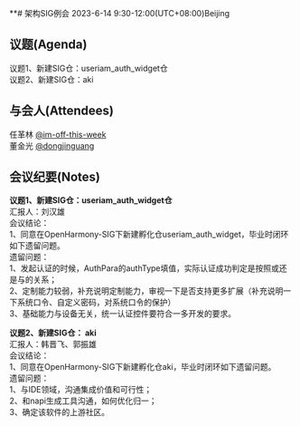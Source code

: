 **# 架构SIG例会 2023-6-14 9:30-12:00(UTC+08:00)Beijing

## 议题(Agenda)

议题1、新建SIG仓：useriam_auth_widget仓  
议题2、新建SIG仓：aki  

## 与会人(Attendees)

任革林 [@im-off-this-week](https://gitee.com/im-off-this-week)  
董金光 [@dongjinguang](https://gitee.com/dongjinguang)  

## 会议纪要(Notes)

**议题1、新建SIG仓：useriam_auth_widget仓**  
汇报人：刘汉雄  
会议结论：  
1、同意在OpenHarmony-SIG下新建孵化仓useriam_auth_widget，毕业时闭环如下遗留问题。  
遗留问题：  
1、发起认证的时候，AuthPara的authType填值，实际认证成功判定是按照或还是与的关系；  
2、定制能力较弱，补充说明定制能力，审视一下是否支持更多扩展（补充说明一下系统口令、自定义密码，对系统口令的保护）  
3、基础能力与设备无关，统一认证控件要符合一多开发的要求。  
 
**议题2、新建SIG仓： aki**  
汇报人：韩晋飞、郭振雄  
会议结论：  
1、同意在OpenHarmony-SIG下新建孵化仓aki，毕业时闭环如下遗留问题。  
遗留问题：  
1、与IDE领域，沟通集成价值和可行性；  
2、和napi生成工具沟通，如何优化归一；  
3、确定该软件的上游社区。  
